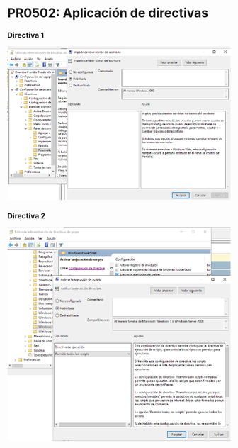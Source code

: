 # PR0502: Aplicación de directivas
### Directiva 1
![alt text](1.png)
### Directiva 2
![alt text](2.png)